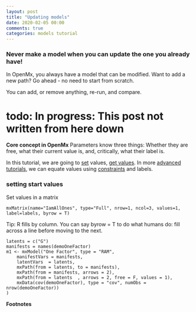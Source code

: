```yaml
---
layout: post
title: "Updating models"
date: 2020-02-05 00:00
comments: true
categories: models tutorial
---
```


### Never make a model when you can update the one you already have!

In OpenMx, you always have a model that can be modified. Want to add a new path? Go ahead - no need to start from scratch.

You can add, or remove anything, re-run, and compare.

# todo: In progress: This post not written from here down

**Core concept in OpenMx**
Parameters know three things: Whether they are free, what their current value is, and, critically, what their label is.

In this tutorial, we are going to [set](#setStarts) values, [get values](#getValues). In more [advanced tutorials](), we can equate values using [constraints]() and labels.

### setting start values

Set values in a matrix

``` splus
mxMatrix(name="IamAllOnes", type="Full", nrow=1, ncol=3, values=1, label=labels, byrow = T)

```

Tip: R fills by column. You can say byrow = T to do what humans do: fill across a line before moving to the next.

``` splus
latents = c("G")
manifests = names(demoOneFactor)
m1 <- mxModel("One Factor", type = "RAM",
	manifestVars = manifests,
	latentVars  = latents,
	mxPath(from = latents, to = manifests),
	mxPath(from = manifests, arrows = 2),
	mxPath(from = latents  , arrows = 2, free = F, values = 1),
	mxData(cov(demoOneFactor), type = "cov", numObs = nrow(demoOneFactor))
)
```


**Footnotes**
[^1]: 